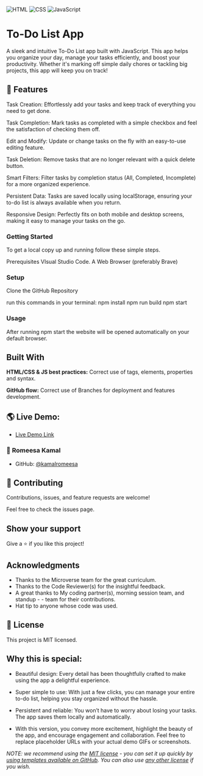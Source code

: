 ![HTML](https://img.shields.io/badge/-HTML-orange) ![CSS](https://img.shields.io/badge/-CSS-blue) ![JavaScript](https://img.shields.io/badge/-JavaScript-yellow)

# To-Do List App

A sleek and intuitive To-Do List app built with JavaScript. This app helps you organize your day, manage your tasks efficiently, and boost your productivity. Whether it's marking off simple daily chores or tackling big projects, this app will keep you on track!

## 🌟 Features

Task Creation: Effortlessly add your tasks and keep track of everything you need to get done.

Task Completion: Mark tasks as completed with a simple checkbox and feel the satisfaction of checking them off.

Edit and Modify: Update or change tasks on the fly with an easy-to-use editing feature.

Task Deletion: Remove tasks that are no longer relevant with a quick delete button.

Smart Filters: Filter tasks by completion status (All, Completed, Incomplete) for a more organized experience.

Persistent Data: Tasks are saved locally using localStorage, ensuring your to-do list is always available when you return.

Responsive Design: Perfectly fits on both mobile and desktop screens, making it easy to manage your tasks on the go.

### Getting Started

To get a local copy up and running follow these simple steps.

Prerequisites
VIsual Studio Code.
A Web Browser (preferably Brave)

### Setup

Clone the GitHub Repository

run this commands in your terminal:
npm install
npm run build
npm start

### Usage

After running npm start the website will be opened automatically on your default browser.

## Built With

   **HTML/CSS & JS best practices:** Correct use of tags, elements, properties and syntax.

   **GitHub flow:** Correct use of Branches for deployment and features development.

## 🌎 Live Demo:
- [Live Demo Link](https://mujeeb4582.github.io/List-of-to-do-task/dist/)

### 👤 **Romeesa Kamal**
- GitHub: [@kamalromeesa](https://github.com/kamalromeesa)

## 🤝 Contributing
Contributions, issues, and feature requests are welcome!

Feel free to check the issues page.

## Show your support

Give a ⭐️ if you like this project!

## Acknowledgments

- Thanks to the Microverse team for the great curriculum.
- Thanks to the Code Reviewer(s) for the insightful feedback.
- A great thanks to My coding partner(s), morning session team, and standup - - team for their contributions.
- Hat tip to anyone whose code was used.

## 📝 License

This project is MIT licensed.

## Why this is special:

- Beautiful design: Every detail has been thoughtfully crafted to make using the app a delightful experience.

- Super simple to use: With just a few clicks, you can manage your entire to-do list, helping you stay organized without the hassle.

- Persistent and reliable: You won’t have to worry about losing your tasks. The app saves them locally and automatically.

- With this version, you convey more excitement, highlight the beauty of the app, and encourage engagement and collaboration. Feel free to replace placeholder URLs with your actual demo GIFs or screenshots.

_NOTE: we recommend using the [MIT license](https://choosealicense.com/licenses/mit/) - you can set it up quickly by [using templates available on GitHub](https://docs.github.com/en/communities/setting-up-your-project-for-healthy-contributions/adding-a-license-to-a-repository). You can also use [any other license](https://choosealicense.com/licenses/) if you wish._